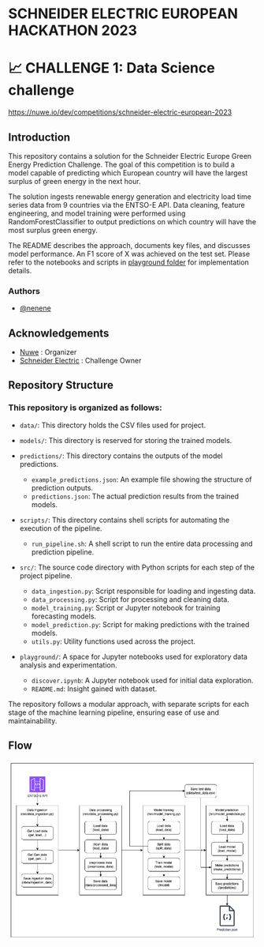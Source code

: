 # SCHNEIDER ELECTRIC EUROPEAN HACKATHON 2023

# 📈 CHALLENGE 1: Data Science challenge

https://nuwe.io/dev/competitions/schneider-electric-european-2023


## Introduction

This repository contains a solution for the Schneider Electric Europe Green Energy Prediction Challenge. The goal of this competition is to build a model capable of predicting which European country will have the largest surplus of green energy in the next hour.

The solution ingests renewable energy generation and electricity load time series data from 9 countries via the ENTSO-E API. Data cleaning, feature engineering, and model training were performed using RandomForestClassifier to output predictions on which country will have the most surplus green energy.

The README describes the approach, documents key files, and discusses model performance. An F1 score of X was achieved on the test set. Please refer to the notebooks and scripts in [playground folder](https://github.com/nenene1812/nuwe-data-science-challenge/tree/main/playground) for implementation details.

### Authors

- [@nenene](https://github.com/nenene1812)

## Acknowledgements

- [Nuwe](https://nuwe.io/) : Organizer 
- [Schneider Electric](https://www.se.com/ww/en/) : Challenge Owner

## Repository Structure

### This repository is organized as follows:

- `data/`: This directory holds the CSV files used for project.
- `models/`: This directory is reserved for storing the trained models.

- `predictions/`: This directory contains the outputs of the model predictions.
  - `example_predictions.json`: An example file showing the structure of prediction outputs.
  - `predictions.json`: The actual prediction results from the trained models.

- `scripts/`: This directory contains shell scripts for automating the execution of the pipeline.
  - `run_pipeline.sh`: A shell script to run the entire data processing and prediction pipeline.

- `src/`: The source code directory with Python scripts for each step of the project pipeline.
  - `data_ingestion.py`: Script responsible for loading and ingesting data.
  - `data_processing.py`: Script for processing and cleaning data.
  - `model_training.py`: Script or Jupyter notebook for training forecasting models.
  - `model_prediction.py`: Script for making predictions with the trained models.
  - `utils.py`: Utility functions used across the project.

- `playground/`: A space for Jupyter notebooks used for exploratory data analysis and experimentation.
  - `discover.ipynb`: A Jupyter notebook used for initial data exploration.
  - `README.md`: Insight gained with dataset. 



The repository follows a modular approach, with separate scripts for each stage of the machine learning pipeline, ensuring ease of use and maintainability.


## Flow 
![Project flow](https://github.com/nenene1812/nuwe-data-science-challenge/blob/main/EcoForecast_Flow.png)